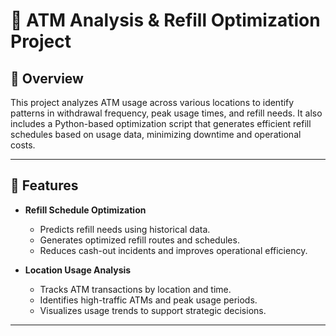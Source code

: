 # 🏧 ATM Analysis & Refill Optimization Project

## 📌 Overview

This project analyzes ATM usage across various locations to identify patterns in withdrawal frequency, peak usage times, and refill needs. It also includes a Python-based optimization script that generates efficient refill schedules based on usage data, minimizing downtime and operational costs.

---

## 🚀 Features

- **Refill Schedule Optimization**
  - Predicts refill needs using historical data.
  - Generates optimized refill routes and schedules.
  - Reduces cash-out incidents and improves operational efficiency.


- **Location Usage Analysis**
  - Tracks ATM transactions by location and time.
  - Identifies high-traffic ATMs and peak usage periods.
  - Visualizes usage trends to support strategic decisions.


---
